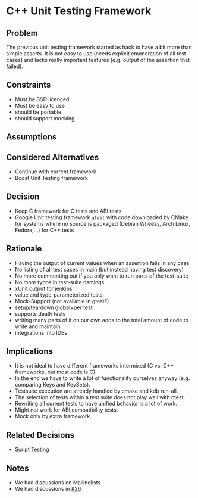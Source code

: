 # C++ Unit Testing Framework

## Problem

The previous unit testing framework started as hack to have a bit more than simple asserts.
It is not easy to use (needs explicit enumeration of all test cases) and lacks really important features (e.g. output of the assertion that failed).

## Constraints

- Must be BSD licenced
- Must be easy to use
- should be portable
- should support mocking

## Assumptions

## Considered Alternatives

- Continue with current framework
- Boost Unit Testing framework

## Decision

- Keep C framework for C tests and ABI tests
- Google Unit testing framework `gtest` with code downloaded by CMake for systems where no source is packaged (Debian Wheezy, Arch Linux, Fedora,...) for C++ tests

## Rationale

- Having the output of current values when an assertion fails in any case
- No listing of all test cases in main (but instead having test discovery)
- No more commenting out if you only want to run parts of the test-suite
- No more typos in test-suite namings
- xUnit output for jenkins
- value and type-parameterized tests
- Mock-Support (not available in gtest?)
- setup/teardown global+per test
- supports death tests
- writing many parts of it on our own adds to the total amount of code to write and maintain.
- integrations into IDEs

## Implications

- It is not ideal to have different frameworks intermixed (C vs. C++ frameworks, but most code is C).
- In the end we have to write a lot of functionality ourselves anyway (e.g. comparing Keys and KeySets).
- Testsuite execution are already handled by cmake and kdb run-all.
- The selection of tests within a test suite does not play well with ctest.
- Rewriting all current tests to have unified behavior is a lot of work.
- Might not work for ABI compatibility tests.
- Mock only by extra framework.

## Related Decisions

- [Script Testing](script_testing.md)

## Notes

- We had discussions on Mailinglists
- We had discussions in [#26](https://pull.libelektra.org/26)
